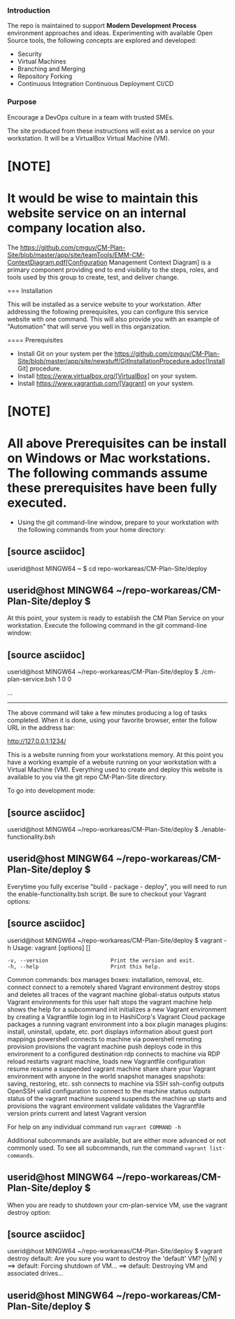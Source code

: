 ### Introduction

The repo is maintained to support **Modern Development Process** environment approaches and ideas. Experimenting with available Open Source tools, the following concepts are explored and developed:

- Security
- Virtual Machines
- Branching and Merging
- Repository Forking
- Continuous Integration Continuous Deployment CI/CD
 
### Purpose
  
Encourage a DevOps culture in a team with trusted SMEs.

The site produced from these instructions will exist as a service on your workstation. It will be a VirtualBox Virtual Machine (VM).

[NOTE]
====
It would be wise to maintain this website service on an internal company location also.
====

The https://github.com/cmguy/CM-Plan-Site/blob/master/app/site/teamTools/EMM-CM-ContextDiagram.pdf[Configuration Management Context Diagram] is a primary component providing end to end visibility to the steps, roles, and tools used by this group to create, test, and deliver change. 

=== Installation

This will be installed as a service website to your workstation. After addressing the following prerequisites, you can configure this service website with one command. This will also provide you with an example of "Automation" that will serve you well in this organization.

==== Prerequisites
* Install Git on your system per the https://github.com/cmguy/CM-Plan-Site/blob/master/app/site/newstuff/GitInstallationProcedure.adoc[Install Git] procedure.
* Install https://www.virtualbox.org/[VirtualBox] on your system.
* Install https://www.vagrantup.com/[Vagrant] on your system.

[NOTE]
====
All above Prerequisites can be install on Windows or Mac workstations.
The following commands assume these prerequisites have been fully executed.
====

* Using the git command-line window, prepare to your workstation with the following commands from your home directory:


[source asciidoc]
----
userid@host MINGW64 ~
$ cd repo-workareas/CM-Plan-Site/deploy

userid@host MINGW64 ~/repo-workareas/CM-Plan-Site/deploy
$
----

At this point, your system is ready to establish the CM Plan Service on your workstation. Execute the following command in the git command-line window:

[source asciidoc]
----
userid@host MINGW64 ~/repo-workareas/CM-Plan-Site/deploy
$ ./cm-plan-service.bsh 1 0 0

...

----


The above command will take a few minutes producing a log of tasks completed. When it is done, using your favorite browser, enter the follow URL in the address bar:

http://127.0.0.1:1234/

This is a website running from your workstations memory. At this point you have a working example of a website running on your workstation with a Virtual Machine (VM). Everything used to create and deploy this website is available to you via the git repo CM-Plan-Site directory.

To go into development mode:

[source asciidoc]
----
userid@host MINGW64 ~/repo-workareas/CM-Plan-Site/deploy
$ ./enable-functionality.bsh

userid@host MINGW64 ~/repo-workareas/CM-Plan-Site/deploy
$
----

Everytime you fully excerise "build - package - deploy", you will need to run the enable-functionality.bsh script. Be sure to checkout your Vagrant options:


[source asciidoc]
----
userid@host MINGW64 ~/repo-workareas/CM-Plan-Site/deploy
$ vagrant -h
Usage: vagrant [options] <command> [<args>]

    -v, --version                    Print the version and exit.
    -h, --help                       Print this help.

Common commands:
     box             manages boxes: installation, removal, etc.
     connect         connect to a remotely shared Vagrant environment
     destroy         stops and deletes all traces of the vagrant machine
     global-status   outputs status Vagrant environments for this user
     halt            stops the vagrant machine
     help            shows the help for a subcommand
     init            initializes a new Vagrant environment by creating a Vagrantfile
     login           log in to HashiCorp's Vagrant Cloud
     package         packages a running vagrant environment into a box
     plugin          manages plugins: install, uninstall, update, etc.
     port            displays information about guest port mappings
     powershell      connects to machine via powershell remoting
     provision       provisions the vagrant machine
     push            deploys code in this environment to a configured destination
     rdp             connects to machine via RDP
     reload          restarts vagrant machine, loads new Vagrantfile configuration
     resume          resume a suspended vagrant machine
     share           share your Vagrant environment with anyone in the world
     snapshot        manages snapshots: saving, restoring, etc.
     ssh             connects to machine via SSH
     ssh-config      outputs OpenSSH valid configuration to connect to the machine
     status          outputs status of the vagrant machine
     suspend         suspends the machine
     up              starts and provisions the vagrant environment
     validate        validates the Vagrantfile
     version         prints current and latest Vagrant version

For help on any individual command run `vagrant COMMAND -h`

Additional subcommands are available, but are either more advanced
or not commonly used. To see all subcommands, run the command
`vagrant list-commands`.

userid@host MINGW64 ~/repo-workareas/CM-Plan-Site/deploy
$
----

When you are ready to shutdown your cm-plan-service VM, use the vagrant destroy option:

[source asciidoc]
----
userid@host MINGW64 ~/repo-workareas/CM-Plan-Site/deploy
$ vagrant destroy
    default: Are you sure you want to destroy the 'default' VM? [y/N] y
==> default: Forcing shutdown of VM...
==> default: Destroying VM and associated drives...

userid@host MINGW64 ~/repo-workareas/CM-Plan-Site/deploy
$
----


